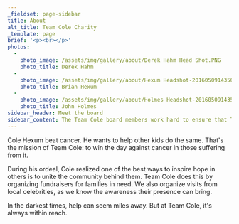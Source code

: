 ```yaml
---
_fieldset: page-sidebar
title: About
alt_title: Team Cole Charity
_template: page
brief: '<p><br></p>'
photos:
  - 
    photo_image: /assets/img/gallery/about/Derek Hahm Head Shot.PNG
    photo_title: Derek Hahm
  - 
    photo_image: /assets/img/gallery/about/Hexum Headshot-20160509143503.PNG
    photo_title: Brian Hexum
  - 
    photo_image: /assets/img/gallery/about/Holmes Headshot-20160509143512.jpg
    photo_title: John Holmes
sidebar_header: Meet the board
sidebar_content: The Team Cole board members work hard to ensure that Team Cole is performing to the best of its abilities.
---
```

<p>Cole Hexum beat cancer. He wants to help other kids do the same. That's the mission of Team Cole: to win the day against cancer in those suffering from it.<br></p><p>During his ordeal, Cole realized one of the best ways to inspire hope in others is to unite the community behind them. Team Cole does this by organizing fundraisers for families in need. We also organize visits from local celebrities, as we know the awareness their presence can bring.</p><p>In the darkest times, help can seem miles away. But at Team Cole, it's always within reach.</p>